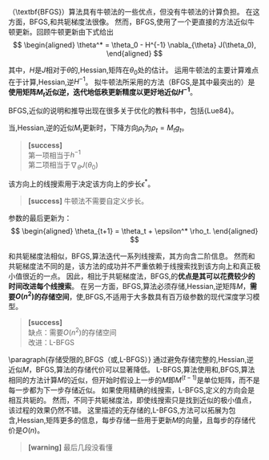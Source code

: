 （\textbf{BFGS}）算法具有牛顿法的一些优点，但没有牛顿法的计算负担。
在这方面，BFGS\,和共轭梯度法很像。
然而，BFGS\,使用了一个更直接的方法近似牛顿更新。回顾牛顿更新由下式给出  
$$
\begin{aligned}
    \theta^* = \theta_0 - H^{-1} \nabla_{\theta} J(\theta_0),
\end{aligned}
$$

其中，$H$是$J$相对于$\theta$的\,Hessian\,矩阵在$\theta_0$处的估计。
运用牛顿法的主要计算难点在于计算\,Hessian\,逆$H^{-1}$。
拟牛顿法所采用的方法（BFGS\,是其中最突出的）是**使用矩阵$M_t$近似逆，迭代地低秩更新精度以更好地近似$H^{-1}$**。

BFGS\,近似的说明和推导出现在很多关于优化的教科书中，包括{Lue84}。

当\,Hessian\,逆的近似$M_t$更新时，下降方向$\rho_t$为$\rho_t = M_t g_t$。  
> **[success]**  
第一项相当于$h^{-1}$  
第二项相当于$\nabla_{\theta} J(\theta_0)$  

该方向上的线搜索用于决定该方向上的步长$\epsilon^*$。  
> **[success]** 牛顿法不需要自定义步长。  

参数的最后更新为：  
$$
\begin{aligned}
    \theta_{t+1} = \theta_t + \epsilon^* \rho_t.
\end{aligned}
$$

和共轭梯度法相似，BFGS\,算法迭代一系列线搜索，其方向含二阶信息。
然而和共轭梯度法不同的是，该方法的成功并不严重依赖于线搜索找到该方向上和真正极小值很近的一点。
因此，相比于共轭梯度法，BFGS\,的**优点是其可以花费较少的时间改进每个线搜索**。
在另一方面，BFGS\,算法必须存储\,Hessian\,逆矩阵$M$，**需要$O(n^2)$的存储空间**，使\,BFGS\,不适用于大多数具有百万级参数的现代深度学习模型。  
> **[success]**  
缺点：需要$O(n^2)$的存储空间  
改进：L-BFGS  

\paragraph{存储受限的\,BFGS（或\,L-BFGS）}
通过避免存储完整的\,Hessian\,逆近似$M$，BFGS\,算法的存储代价可以显著降低。
L-BFGS\,算法使用和\,BFGS\,算法相同的方法计算$M$的近似，但开始时假设上一步的$M$即$M^{(t-1)}$是单位矩阵，而不是每一步都为下一步存储近似。
如果使用精确的线搜索，L-BFGS\,定义的方向会是相互共轭的。
然而，不同于共轭梯度法，即使线搜索只是找到近似的极小值点，该过程的效果仍然不错。
这里描述的无存储的\,L-BFGS\,方法可以拓展为包含\,Hessian\,矩阵更多的信息，每步存储一些用于更新$M$的向量，且每步的存储代价是$O(n)$。  
> **[warning]** 最后几段没看懂  

